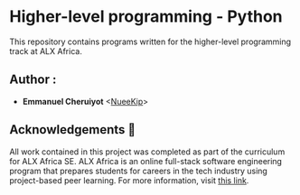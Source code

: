 # Higher-level programming - Python

This repository contains programs written for the higher-level programming
track at ALX Africa. 

## Author :

* **Emmanuel Cheruiyot** <[NueeKip](https://github.com/NueeKip)>

## Acknowledgements :pray:

All work contained in this project was completed as part of the curriculum for
ALX Africa SE. ALX Africa is an online full-stack software
engineering program that prepares students for careers in the tech industry
using project-based peer learning. For more information, visit
[this link](https://www.alxafrica.com//).